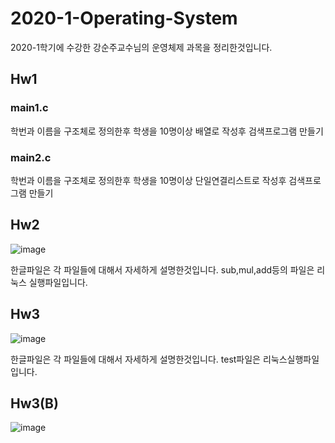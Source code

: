 # 2020-1-Operating-System  
2020-1학기에 수강한 강순주교수님의 운영체제 과목을 정리한것입니다.  

## Hw1  
### main1.c
학번과 이름을 구조체로 정의한후 학생을 10명이상 배열로 작성후 검색프로그램 만들기  

### main2.c  
학번과 이름을 구조체로 정의한후 학생을 10명이상 단일연결리스트로 작성후 검색프로그램 만들기  

## Hw2  
![image](https://user-images.githubusercontent.com/64358334/102441875-8230a500-4066-11eb-86eb-6762936ef457.png)  

한글파일은 각 파일들에 대해서 자세하게 설명한것입니다. sub,mul,add등의 파일은 리눅스 실행파일입니다.

## Hw3  
![image](https://user-images.githubusercontent.com/64358334/102441995-bb691500-4066-11eb-8e5b-77ca0082058d.png)  

한글파일은 각 파일들에 대해서 자세하게 설명한것입니다. test파일은 리눅스실행파일입니다.  

## Hw3(B)  
![image](https://user-images.githubusercontent.com/64358334/102442350-8f9a5f00-4067-11eb-9db2-a3325999f12b.png)  






